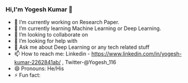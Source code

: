 ### Hi,I'm Yogesh Kumar 👋

- 🔭 I’m currently working on Research Paper.
- 🌱 I’m currently learning Machine Learning or Deep Learning.
- 👯 I’m looking to collaborate on
- 🤔 I’m looking for help with
- 💬 Ask me about Deep Learning or any tech related stuff
- 📫 How to reach me: Linkedin - https://www.linkedin.com/in/yogesh-kumar-2262841ab/ , Twitter-@Yogesh_116
- 😄 Pronouns: He/His
- ⚡ Fun fact: 
